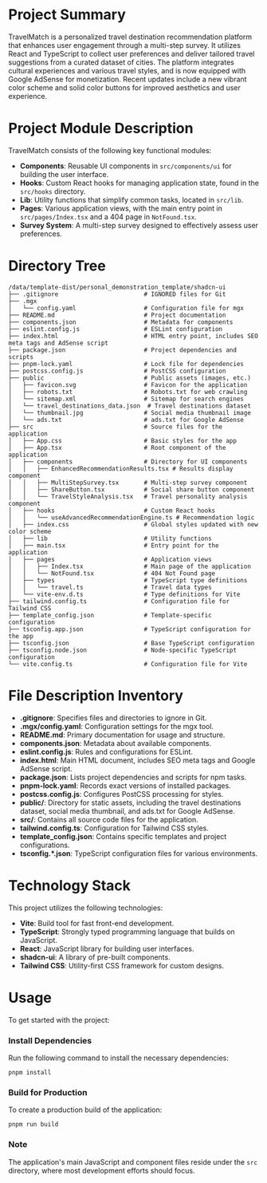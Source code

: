 # Project Summary
TravelMatch is a personalized travel destination recommendation platform that enhances user engagement through a multi-step survey. It utilizes React and TypeScript to collect user preferences and deliver tailored travel suggestions from a curated dataset of cities. The platform integrates cultural experiences and various travel styles, and is now equipped with Google AdSense for monetization. Recent updates include a new vibrant color scheme and solid color buttons for improved aesthetics and user experience.

# Project Module Description
TravelMatch consists of the following key functional modules:
- **Components**: Reusable UI components in `src/components/ui` for building the user interface.
- **Hooks**: Custom React hooks for managing application state, found in the `src/hooks` directory.
- **Lib**: Utility functions that simplify common tasks, located in `src/lib`.
- **Pages**: Various application views, with the main entry point in `src/pages/Index.tsx` and a 404 page in `NotFound.tsx`.
- **Survey System**: A multi-step survey designed to effectively assess user preferences.

# Directory Tree
```plaintext
/data/template-dist/personal_demonstration_template/shadcn-ui
├── .gitignore                        # IGNORED files for Git
├── .mgx                              
│   └── config.yaml                   # Configuration file for mgx
├── README.md                         # Project documentation
├── components.json                   # Metadata for components
├── eslint.config.js                  # ESLint configuration
├── index.html                        # HTML entry point, includes SEO meta tags and AdSense script
├── package.json                      # Project dependencies and scripts
├── pnpm-lock.yaml                    # Lock file for dependencies
├── postcss.config.js                 # PostCSS configuration
├── public                            # Public assets (images, etc.)
│   ├── favicon.svg                   # Favicon for the application
│   ├── robots.txt                    # Robots.txt for web crawling
│   └── sitemap.xml                   # Sitemap for search engines
│   └── travel_destinations_data.json  # Travel destinations dataset
│   └── thumbnail.jpg                 # Social media thumbnail image
│   └── ads.txt                       # ads.txt for Google AdSense
├── src                               # Source files for the application
│   ├── App.css                       # Basic styles for the app
│   ├── App.tsx                       # Root component of the application
│   ├── components                    # Directory for UI components
│   │   ├── EnhancedRecommendationResults.tsx # Results display component
│   │   ├── MultiStepSurvey.tsx       # Multi-step survey component
│   │   ├── ShareButton.tsx           # Social share button component
│   │   └── TravelStyleAnalysis.tsx   # Travel personality analysis component
│   ├── hooks                         # Custom React hooks
│   │   └── useAdvancedRecommendationEngine.ts # Recommendation logic
│   ├── index.css                     # Global styles updated with new color scheme
│   ├── lib                           # Utility functions
│   ├── main.tsx                      # Entry point for the application
│   ├── pages                         # Application views
│   │   ├── Index.tsx                 # Main page of the application
│   │   └── NotFound.tsx              # 404 Not Found page
│   ├── types                         # TypeScript type definitions
│   │   └── travel.ts                 # Travel data types
│   └── vite-env.d.ts                 # Type definitions for Vite
├── tailwind.config.ts                # Configuration file for Tailwind CSS
├── template_config.json              # Template-specific configuration
├── tsconfig.app.json                 # TypeScript configuration for the app
├── tsconfig.json                     # Base TypeScript configuration
├── tsconfig.node.json                # Node-specific TypeScript configuration
└── vite.config.ts                    # Configuration file for Vite
```

# File Description Inventory
- **.gitignore**: Specifies files and directories to ignore in Git.
- **.mgx/config.yaml**: Configuration settings for the mgx tool.
- **README.md**: Primary documentation for usage and structure.
- **components.json**: Metadata about available components.
- **eslint.config.js**: Rules and configurations for ESLint.
- **index.html**: Main HTML document, includes SEO meta tags and Google AdSense script.
- **package.json**: Lists project dependencies and scripts for npm tasks.
- **pnpm-lock.yaml**: Records exact versions of installed packages.
- **postcss.config.js**: Configures PostCSS processing for styles.
- **public/**: Directory for static assets, including the travel destinations dataset, social media thumbnail, and ads.txt for Google AdSense.
- **src/**: Contains all source code files for the application.
- **tailwind.config.ts**: Configuration for Tailwind CSS styles.
- **template_config.json**: Contains specific templates and project configurations.
- **tsconfig.*.json**: TypeScript configuration files for various environments.

# Technology Stack
This project utilizes the following technologies:
- **Vite**: Build tool for fast front-end development.
- **TypeScript**: Strongly typed programming language that builds on JavaScript.
- **React**: JavaScript library for building user interfaces.
- **shadcn-ui**: A library of pre-built components.
- **Tailwind CSS**: Utility-first CSS framework for custom designs.

# Usage
To get started with the project:

### Install Dependencies
Run the following command to install the necessary dependencies:
```shell
pnpm install
```

### Build for Production
To create a production build of the application:
```shell
pnpm run build
```

### Note
The application's main JavaScript and component files reside under the `src` directory, where most development efforts should focus.
